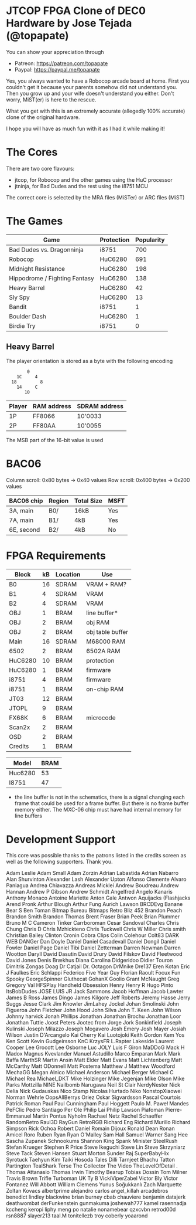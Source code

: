 # JTCOP FPGA Clone of DEC0 Hardware by Jose Tejada (@topapate)

You can show your appreciation through
* Patreon: https://patreon.com/topapate
* Paypal: https://paypal.me/topapate

Yes, you always wanted to have a Robocop arcade board at home. First you couldn't get it because your parents somehow did not understand you. Then you grow up and your wife doesn't understand you either. Don't worry, MiST(er) is here to the rescue.

What you get with this is an extremely accurate (allegedly 100% accurate) clone of the original hardware.

I hope you will have as much fun with it as I had it while making it!

# The Cores

There are two core flavours:

* jtcop, for Robocop and the other games using the HuC processor
* jtninja, for Bad Dudes and the rest using the i8751 MCU

The correct core is selected by the MRA files (MiSTer) or ARC files (MiST)

# The Games

Game                            | Protection | Popularity
--------------------------------|------------|--
Bad Dudes vs. Dragonninja       | i8751      | 700
Robocop                         | HuC6280    | 691
Midnight Resistance             | HuC6280    | 198
Hippodrome / Fighting Fantasy   | HuC6280    | 138
Heavy Barrel                    | HuC6280    |  42
Sly Spy                         | HuC6280    |  13
Bandit                          | i8751      |   1
Boulder Dash                    | HuC6280    |   1
Birdie Try                      | i8751      |   0

## Heavy Barrel

The player orientation is stored as a byte with the following encoding

```
        0
    1C     4
  18         8
    14     C
       10
```

Player | RAM address | SDRAM address
-------|-------------|---------------
 1P    | FF8066      | 10'0033
 2P    | FF80AA      | 10'0055

The MSB part of the 16-bit value is used

# BAC06

Column scroll: 0x80 bytes -> 0x40 values
Row scroll: 0x400 bytes -> 0x200 values

BAC06 chip |   Region    | Total Size  |  MSFT
-----------|-------------|-------------|---------
 3A, main  |   B0/       |   16kB      |  Yes
 7A, main  |   B1/       |    4kB      |  Yes
 6E, second|   B2/       |    4kB      |  No

# FPGA Requirements

Block  |  kB  | Location | Use
-------|------|----------|-----------
B0     |  16  |  SDRAM   | VRAM + RAM?
B1     |   4  |  SDRAM   | VRAM
B2     |   4  |  SDRAM   | VRAM
OBJ    |   1  |   BRAM   | line buffer*
OBJ    |   2  |   BRAM   | obj RAM
OBJ    |   2  |   BRAM   | obj table buffer
Main   |  16  |  SDRAM   | M68000 RAM
6502   |   2  |   BRAM   | 6502A RAM
HuC6280|  10  |   BRAM   | protection
HuC6280|   1  |   BRAM   | firmware
i8751  |   4  |   BRAM   | firmware
i8751  |   1  |   BRAM   | on-chip RAM
JT03   |  12  |   BRAM   |
JTOPL  |   9  |   BRAM   |
FX68K  |   6  |   BRAM   | microcode
Scan2x |   2  |   BRAM   |
OSD    |   2  |   BRAM   |
Credits|   1  |   BRAM   |

Model   |  BRAM
--------|---------
Huc6280 |  53
I8751   |  47


* the line buffer is not in the schematics,
there is a signal changing each frame that
could be used for a frame buffer. But there
is no frame buffer memory either.
The MXC-06 chip must have had internal memory
for line buffers

# Development Support

This core was possible thanks to the patrons listed
in the credits screen as well as the following
supporters. Thank you.

Adam Leslie          Adam Small           Adam Zorzin          Adrian Labastida
Adrian Nabarro       Alan Shurvinton      Alexander Lash       Alexander Upton
Alfonso Clemente     Alvaro Paniagua      Andrea Chiavazza     Andreas Micklei
Andrew Boudreau      Andrew Hannan        Andrew P Gibson      Andrew Schmidt
Angelfred            Angelo Kanaris       Anthony Monaco       Antoine Mariette
Anton Gale           Antwon               Aquijacks (Flashjacks Arend Pronk
Arthur Blough        Arthur Fung          Aurich Lawson        BRCDEvg
Banane               Bear S               Ben Toman            Bitmap Bureau
Bitmaps Retro        Bliz 452             Brandon Peach        Brandon Smith
Brandon Thomas       Brent Fraser         Brian Peek           Brian Plummer
Bruno M              C                    Cameron Tinker       Carrboroman
Cesar Sandoval       Charles              Chris Chung          Chris D
Chris Mzhickteno     Chris Tuckwell       Chris W Miller       Chris smith
Christian Bailey     Clinton Cronin       Cobra Clips          Colin Colehour
Colt83               DARK WEB DANGer      Dan Doyle            Daniel
Daniel Casadevall    Daniel Dongil        Daniel Fowler        Daniel Page
Daniel Tibi          Daniel Zetterman     Darren Newman        Darren Wootton
Daryll David         Dasutin              David Drury          David Filskov
David Fleetwood      David Jones          Denis Brækhus        Diana Carolina
Didgeridoo           Didier Touron        Dimitris Zongas      Doag
Dr Catjail           Dr. Octagon          DrMnike              Dre137
Eren Kotan           Eric J Faulkes       Eric Schlappi        Federico
Five Year Guy        Florian Raoult       Focux                Fun Spooky
GeorgeSpinner        Gluthecat            GohanX               Goolio
Grant McNaught       Greg                 Gregory Val          HFSPlay
Handheld Obsession   Henry                Henry R              Hugo Pinto
ItsBobDudes          JOSE LUIS            JR                   Jack Sammons
Jacob Hoffman        Jacob Lawter         James B Ross         James Dingo
James Kilgore        Jeff Roberts         Jeremy Hasse         Jerry Suggs
Jesse Clark          Jim Knowler          JimLahey             Jockel
Johan Smolinski      John Figueroa        John Fletcher        John Hood
John Silva           John T. Keen         John Wilson          Johnny harvick
Jonah Phillips       Jonathan             Jonathan Brochu      Jonathan Loor
Jonathan Tuttle      Joost Peters         Jootec from          Jorge
Jork Sonkinfield     Joseph Kulinski      Joseph Milazzo       Joseph Mogavero
Josh Emery           Josh Mayer           Josiah Wilson        Justin D'Arcangelo
Kai Cherry           Kai Luotojoki        Keith Gordon         Kem Yos
Ken Scott            Kevin Gudgeirsson    KnC                  KrzysFR
L.Rapter             Lakeside             Laurent Cooper       Lee Grocott
Lee Osborne          Luc JOLY             Luis F Giron         MaDDoG
Mack H               Madox                Magnus Kvevlander    Manuel Astudillo
Marco Emparan        Mark                 Mark Baffa           MarthSR
Martin Ansin         Matt Elder           Matt Evans           Matt Lichtenberg
Matt McCarthy        Matt ODonnell        Matt Postema         Matthew J
Matthew Woodford     MechaGG              Megan Alnico         Michael Anderson
Michael Berger       Michael C            Michael Rea          Michael_DKT
Mike Holzinger       Mike Jegenjan        Mike Olson           Mike Parks
Mottzilla            NINE                 Nailbomb             Narugawa
Neil St Clair        NerdyNester          Nick Delia           Nick Gudauskas
Nico Stamp           Nicolas Hurtado      Niko                 NonstopXiaowei
Norman Wehrle        OopsAllBerrys        Oriez                Oskar Sigvardsson
Pascal Courtois      Patrick Roman        Paul                 Paul Cunningham
Paul Hoggett         Paulo M.             Paweł Mandes         PeFClic
Pedro Santiago       Per Ole              Philip Lai           Philip Lawson
Piafoman             Pierre-Emmanuel Martin Pontus Nyholm        Rachael Netz
Rachel Schaeffer     RandomRetro          Raul3D               RayGun
RetroRGB             Richard Eng          Richard Murillo      Richard Simpson
Rick Ochoa           Robert Daniel        Romain Dijoux        Ronald Dean
Ronan Amicel         Roro                 Ruben                Ryan
Ryan O'Malley        Sam Hall             Samuel Warner        Sang Hee
Sascha Zupanek       Schnookums           Shannon King         Spank Minister
SteelRush            Stefan Krueger       Stephen R Price      Steve Ikeguchi
Steve Lin            Steve Skrzyniarz     Steve Tack           Steven Hansen
Stuart Morton        Sunder Raj           SuperBabyHix         Syrotuck
Taehyun Kim          Taiki Hosoda         Tales Dilli          Tarnjeet Bhachu
Tatton Partington    TealShark            Terse                The Collector
The Video            TheLevelOfDetail .   Thomas Attanasio     Thomas Irwin
Timothy Bearup       Tobias Dossin        Tom Milner           Travis Brown
Trifle               Turboman UK          Ty B                 VickiViperZabel
Victor Bly           Victor Fontanez      Will Abbott          William Clemens
Yunus Soğukkanlı     Zach Marquette       Zoltan Kovacs        albertprime
alejandro carlos     angel_killah         arcadebros           benedict lindley
blackwine            brian burney         cbab                 chauviere benjamin
datajerk             deathwombat          derFunkenstein       gunmakuma
joshewah777          kamel rasennadja     kccheng              keropi
liphy                meng po              natalie              nonamebear
qzxcvbn              retrod00d            rsn8887              slayer213
taal.M               tonitellezb          troy coberly         yoaarond

